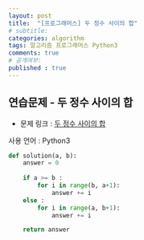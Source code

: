 ```yaml
---
layout: post
title:  "[프로그래머스] 두 정수 사이의 합"
# subtitle: 
categories: algorithm
tags: 알고리즘 프로그래머스 Python3
comments: true
# 공개여부:
published : true
---
```


## 연습문제 - 두 정수 사이의 합

* 문제 링크 : [두 정수 사이의 합](https://programmers.co.kr/learn/courses/30/lessons/12912)

사용 언어 : Python3


```python
def solution(a, b):
    answer = 0
    
    if a >= b :
        for i in range(b, a+1):
            answer += i
    else :
        for i in range(a, b+1):
            answer += i

    return answer
```